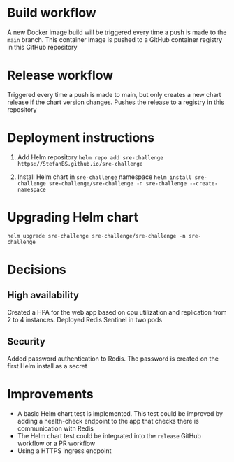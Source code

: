 # Build workflow
A new Docker image build will be triggered every time a push is made to the `main` branch. This container image is pushed to a GitHub container registry in this GitHub repository

# Release workflow
Triggered every time a push is made to main, but only creates a new chart release if the chart version changes. Pushes the release to a registry in this repository

# Deployment instructions
1. Add Helm repository
```helm repo add sre-challenge https://StefanBS.github.io/sre-challenge```

2. Install Helm chart in `sre-challenge` namespace
```helm install sre-challenge sre-challenge/sre-challenge -n sre-challenge --create-namespace```

# Upgrading Helm chart
```helm upgrade sre-challenge sre-challenge/sre-challenge -n sre-challenge```

# Decisions
## High availability
Created a HPA for the web app based on cpu utilization and replication from 2 to 4 instances. Deployed Redis Sentinel in two pods

## Security
Added password authentication to Redis. The password is created on the first Helm install as a secret

# Improvements
- A basic Helm chart test is implemented. This test could be improved by adding a health-check endpoint to the app that checks there is communication with Redis
- The Helm chart test could be integrated into the `release` GitHub workflow or a PR workflow
- Using a HTTPS ingress endpoint

